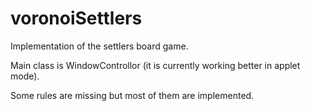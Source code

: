voronoiSettlers
===============

Implementation of the settlers board game.

Main class is WindowControllor (it is currently working better in applet mode).

Some rules are missing but most of them are implemented.
